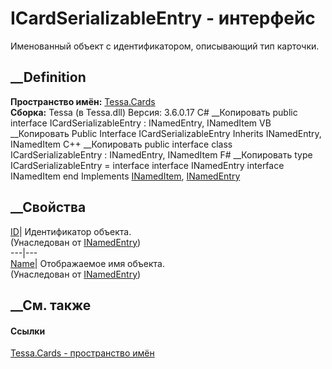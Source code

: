 # ICardSerializableEntry - интерфейс
Именованный объект с идентификатором, описывающий тип карточки.
## __Definition
 **Пространство имён:** [Tessa.Cards](N_Tessa_Cards.htm)  
 **Сборка:** Tessa (в Tessa.dll) Версия: 3.6.0.17
C# __Копировать
     public interface ICardSerializableEntry : INamedEntry, 
    	INamedItem
VB __Копировать
     Public Interface ICardSerializableEntry
    	Inherits INamedEntry, INamedItem
C++ __Копировать
     public interface class ICardSerializableEntry : INamedEntry, 
    	INamedItem
F# __Копировать
     type ICardSerializableEntry = 
        interface
            interface INamedEntry
            interface INamedItem
        end
Implements
    [INamedItem](T_Tessa_Platform_Collections_INamedItem.htm), [INamedEntry](T_Tessa_Platform_INamedEntry.htm)
##  __Свойства
[ID](P_Tessa_Platform_INamedEntry_ID.htm)| Идентификатор объекта.  
(Унаследован от [INamedEntry](T_Tessa_Platform_INamedEntry.htm))  
---|---  
[Name](P_Tessa_Platform_INamedEntry_Name.htm)| Отображаемое имя объекта.  
(Унаследован от [INamedEntry](T_Tessa_Platform_INamedEntry.htm))  
##  __См. также
#### Ссылки
[Tessa.Cards - пространство имён](N_Tessa_Cards.htm)
